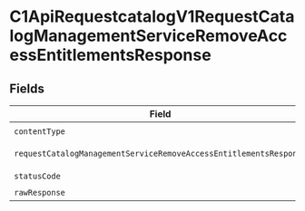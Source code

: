 # C1ApiRequestcatalogV1RequestCatalogManagementServiceRemoveAccessEntitlementsResponse


## Fields

| Field                                                                                                                                                            | Type                                                                                                                                                             | Required                                                                                                                                                         | Description                                                                                                                                                      |
| ---------------------------------------------------------------------------------------------------------------------------------------------------------------- | ---------------------------------------------------------------------------------------------------------------------------------------------------------------- | ---------------------------------------------------------------------------------------------------------------------------------------------------------------- | ---------------------------------------------------------------------------------------------------------------------------------------------------------------- |
| `contentType`                                                                                                                                                    | *string*                                                                                                                                                         | :heavy_check_mark:                                                                                                                                               | N/A                                                                                                                                                              |
| `requestCatalogManagementServiceRemoveAccessEntitlementsResponse`                                                                                                | [shared.RequestCatalogManagementServiceRemoveAccessEntitlementsResponse](../../models/shared/requestcatalogmanagementserviceremoveaccessentitlementsresponse.md) | :heavy_minus_sign:                                                                                                                                               | Successful response                                                                                                                                              |
| `statusCode`                                                                                                                                                     | *number*                                                                                                                                                         | :heavy_check_mark:                                                                                                                                               | N/A                                                                                                                                                              |
| `rawResponse`                                                                                                                                                    | [AxiosResponse>](https://axios-http.com/docs/res_schema)                                                                                                         | :heavy_minus_sign:                                                                                                                                               | N/A                                                                                                                                                              |